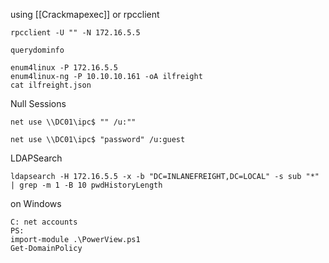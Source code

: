 using [[Crackmapexec]] or rpcclient 

```
rpcclient -U "" -N 172.16.5.5

querydominfo
```

```
enum4linux -P 172.16.5.5
enum4linux-ng -P 10.10.10.161 -oA ilfreight
cat ilfreight.json
```

Null Sessions 
```
net use \\DC01\ipc$ "" /u:""

net use \\DC01\ipc$ "password" /u:guest
```

LDAPSearch
```
ldapsearch -H 172.16.5.5 -x -b "DC=INLANEFREIGHT,DC=LOCAL" -s sub "*" | grep -m 1 -B 10 pwdHistoryLength
```

on Windows 
```
C: net accounts
PS: 
import-module .\PowerView.ps1
Get-DomainPolicy
```

